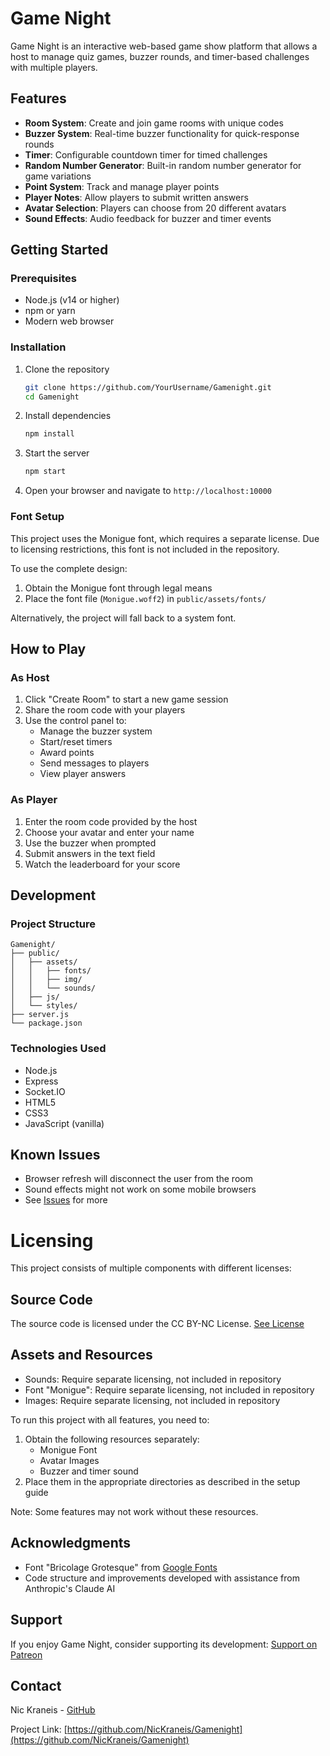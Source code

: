 # Game Night

Game Night is an interactive web-based game show platform that allows a host to manage quiz games, buzzer rounds, and timer-based challenges with multiple players.

## Features

- **Room System**: Create and join game rooms with unique codes
- **Buzzer System**: Real-time buzzer functionality for quick-response rounds
- **Timer**: Configurable countdown timer for timed challenges
- **Random Number Generator**: Built-in random number generator for game variations
- **Point System**: Track and manage player points
- **Player Notes**: Allow players to submit written answers
- **Avatar Selection**: Players can choose from 20 different avatars
- **Sound Effects**: Audio feedback for buzzer and timer events

## Getting Started

### Prerequisites

- Node.js (v14 or higher)
- npm or yarn
- Modern web browser

### Installation

1. Clone the repository
   ```bash
   git clone https://github.com/YourUsername/Gamenight.git
   cd Gamenight
   ```

2. Install dependencies
   ```bash
   npm install
   ```

3. Start the server
   ```bash
   npm start
   ```

4. Open your browser and navigate to `http://localhost:10000`

### Font Setup

This project uses the Monigue font, which requires a separate license. Due to licensing restrictions, this font is not included in the repository.

To use the complete design:
1. Obtain the Monigue font through legal means
2. Place the font file (`Monigue.woff2`) in `public/assets/fonts/`

Alternatively, the project will fall back to a system font.

## How to Play

### As Host
1. Click "Create Room" to start a new game session
2. Share the room code with your players
3. Use the control panel to:
   - Manage the buzzer system
   - Start/reset timers
   - Award points
   - Send messages to players
   - View player answers

### As Player
1. Enter the room code provided by the host
2. Choose your avatar and enter your name
3. Use the buzzer when prompted
4. Submit answers in the text field
5. Watch the leaderboard for your score

## Development

### Project Structure
```
Gamenight/
├── public/
│   ├── assets/
│   │   ├── fonts/
│   │   ├── img/
│   │   └── sounds/
│   ├── js/
│   └── styles/
├── server.js
└── package.json
```

### Technologies Used
- Node.js
- Express
- Socket.IO
- HTML5
- CSS3
- JavaScript (vanilla)

## Known Issues

- Browser refresh will disconnect the user from the room
- Sound effects might not work on some mobile browsers
- See [Issues](https://github.com/YourUsername/Gamenight/issues) for more

# Licensing

This project consists of multiple components with different licenses:

## Source Code
The source code is licensed under the CC BY-NC License. [See License](https://creativecommons.org/licenses/by-nc/4.0/deed.en)

## Assets and Resources
- Sounds: Require separate licensing, not included in repository
- Font "Monigue": Require separate licensing, not included in repository
- Images: Require separate licensing, not included in repository

To run this project with all features, you need to:
1. Obtain the following resources separately:
   - Monigue Font
   - Avatar Images
   - Buzzer and timer sound
2. Place them in the appropriate directories as described in the setup guide

Note: Some features may not work without these resources.

## Acknowledgments

- Font "Bricolage Grotesque" from [Google Fonts](https://fonts.google.com/specimen/Bricolage+Grotesque)
- Code structure and improvements developed with assistance from Anthropic's Claude AI

## Support

If you enjoy Game Night, consider supporting its development:
[Support on Patreon](https://www.patreon.com/c/nikra)

## Contact

Nic Kraneis - [GitHub](https://github.com/NicKraneis)

Project Link: [https://github.com/NicKraneis/Gamenight](https://github.com/NicKraneis/Gamenight)
